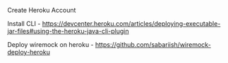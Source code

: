Create Heroku Account

Install CLI - https://devcenter.heroku.com/articles/deploying-executable-jar-files#using-the-heroku-java-cli-plugin


Deploy wiremock on heroku - https://github.com/sabariish/wiremock-deploy-heroku

